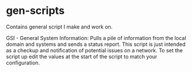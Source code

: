 # gen-scripts
Contains general script I make and work on.


GSI - General System Information:
Pulls a pile of information from the local domain and systems and sends a status report.
This script is just intended as a checkup and notification of potential issues on a network.
To set the script up edit the values at the start of the script to match your configuration.